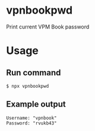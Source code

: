 # vpnbookpwd

Print current VPM Book password

# Usage

## Run command

```
$ npx vpnbookpwd
```

## Example output

```
Username: "vpnbook"
Password: "rvukb43"
```
